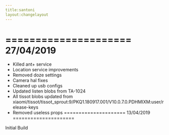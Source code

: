 ```yaml
---
title:santoni
layout:changelayout
---
```

=====================
    27/04/2019
=====================
* Killed ant+ service
* Location service improvements
* Removed doze settings
* Camera hal fixes
* Cleaned up usb configs
* Updated listen blobs from TA-1024
* All tissot blobs updated from xiaomi/tissot/tissot_sprout:9/PKQ1.180917.001/V10.0.7.0.PDHMIXM:user/release-keys
* Removed useless props
=====================
    13/04/2019
=====================

Initial Build